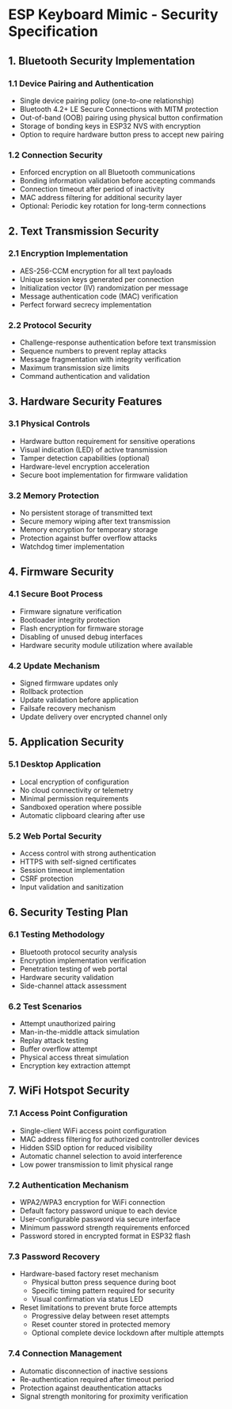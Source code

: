 # ESP Keyboard Mimic - Security Specification

## 1. Bluetooth Security Implementation

### 1.1 Device Pairing and Authentication
- Single device pairing policy (one-to-one relationship)
- Bluetooth 4.2+ LE Secure Connections with MITM protection
- Out-of-band (OOB) pairing using physical button confirmation
- Storage of bonding keys in ESP32 NVS with encryption
- Option to require hardware button press to accept new pairing

### 1.2 Connection Security
- Enforced encryption on all Bluetooth communications
- Bonding information validation before accepting commands
- Connection timeout after period of inactivity
- MAC address filtering for additional security layer
- Optional: Periodic key rotation for long-term connections

## 2. Text Transmission Security

### 2.1 Encryption Implementation
- AES-256-CCM encryption for all text payloads
- Unique session keys generated per connection
- Initialization vector (IV) randomization per message
- Message authentication code (MAC) verification
- Perfect forward secrecy implementation

### 2.2 Protocol Security
- Challenge-response authentication before text transmission
- Sequence numbers to prevent replay attacks
- Message fragmentation with integrity verification
- Maximum transmission size limits
- Command authentication and validation

## 3. Hardware Security Features

### 3.1 Physical Controls
- Hardware button requirement for sensitive operations
- Visual indication (LED) of active transmission
- Tamper detection capabilities (optional)
- Hardware-level encryption acceleration
- Secure boot implementation for firmware validation

### 3.2 Memory Protection
- No persistent storage of transmitted text
- Secure memory wiping after text transmission
- Memory encryption for temporary storage
- Protection against buffer overflow attacks
- Watchdog timer implementation

## 4. Firmware Security

### 4.1 Secure Boot Process
- Firmware signature verification
- Bootloader integrity protection
- Flash encryption for firmware storage
- Disabling of unused debug interfaces
- Hardware security module utilization where available

### 4.2 Update Mechanism
- Signed firmware updates only
- Rollback protection
- Update validation before application
- Failsafe recovery mechanism
- Update delivery over encrypted channel only

## 5. Application Security

### 5.1 Desktop Application
- Local encryption of configuration
- No cloud connectivity or telemetry
- Minimal permission requirements
- Sandboxed operation where possible
- Automatic clipboard clearing after use

### 5.2 Web Portal Security
- Access control with strong authentication
- HTTPS with self-signed certificates
- Session timeout implementation
- CSRF protection
- Input validation and sanitization

## 6. Security Testing Plan

### 6.1 Testing Methodology
- Bluetooth protocol security analysis
- Encryption implementation verification
- Penetration testing of web portal
- Hardware security validation
- Side-channel attack assessment

### 6.2 Test Scenarios
- Attempt unauthorized pairing
- Man-in-the-middle attack simulation
- Replay attack testing
- Buffer overflow attempt
- Physical access threat simulation
- Encryption key extraction attempt

## 7. WiFi Hotspot Security

### 7.1 Access Point Configuration
- Single-client WiFi access point configuration
- MAC address filtering for authorized controller devices
- Hidden SSID option for reduced visibility
- Automatic channel selection to avoid interference
- Low power transmission to limit physical range

### 7.2 Authentication Mechanism
- WPA2/WPA3 encryption for WiFi connection
- Default factory password unique to each device
- User-configurable password via secure interface
- Minimum password strength requirements enforced
- Password stored in encrypted format in ESP32 flash

### 7.3 Password Recovery
- Hardware-based factory reset mechanism
  - Physical button press sequence during boot
  - Specific timing pattern required for security
  - Visual confirmation via status LED
- Reset limitations to prevent brute force attempts
  - Progressive delay between reset attempts
  - Reset counter stored in protected memory
  - Optional complete device lockdown after multiple attempts

### 7.4 Connection Management
- Automatic disconnection of inactive sessions
- Re-authentication required after timeout period
- Protection against deauthentication attacks
- Signal strength monitoring for proximity verification
